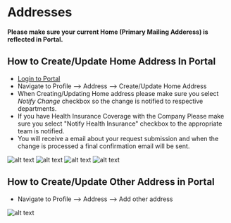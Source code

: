 Addresses
===========

**Please make sure your current Home (Primary Mailing Adderess) is reflected in Portal.**
 
How to Create/Update Home Address In Portal
----
 - [Login to Portal](../../office/forgot-password.html "Login")
 - Navigate to Profile --> Address --> Create/Update Home Address
 - When Creating/Updating Home address please make sure you select *Notify Change*  checkbox so the change is notified to respective departments.
 - If you have Health Insurance Coverage with the Company Please make sure you select "Notify Health Insurance" checkbox to the appropriate team is notified.
 - You will receive a email about your request submission and when the change is processed a final confirmation email will be sent.


![alt text](../../images/profile/manage-address/Create_Home_Address.png "Address Update Process")
![alt text](../../images/profile/manage-address/Creating_Home_Address.png "Address Update Process")
![alt text](../../images/profile/manage-address/Employee_email.png "Address Update Process")
![alt text](../../images/profile/manage-address/Update_Address_Process.png "Address Update Process")


 

How to Create/Update Other Address in Portal
----

 - Navigate to Profile --> Address --> Add other address

![alt text](../../images/profile/manage-address/add_other_addresstype.png "Address Update Process")